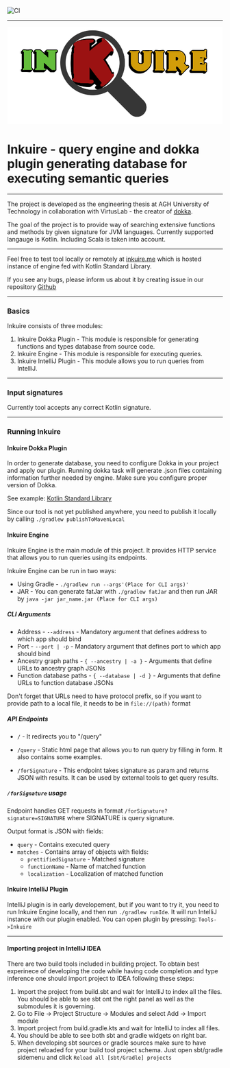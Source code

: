![CI](https://github.com/VirtusLab/Inkuire/workflows/CI/badge.svg)

---
![image](engine/src/main/resources/assets/logoinkuire.png)

# Inkuire - query engine and dokka plugin generating database for executing semantic queries

---

The project is developed as the engineering thesis at AGH University of Technology in collaboration with VirtusLab - the 
creator of [dokka](https://github.com/Kotlin/dokka).

The goal of the project is to provide way of searching extensive functions and methods by given signature for JVM languages.
Currently supported langauge is Kotlin. Including Scala is taken into account.

---

Feel free to test tool locally or remotely at [inkuire.me](https://inkuire.herokuapp.com) which is hosted instance of engine fed with Kotlin Standard Library.

If you see any bugs, please inform us about it by creating issue in our repository [Github](https://github.com/VirtusLab/Inkuire)

---

### Basics

Inkuire consists of three modules:
1. Inkuire Dokka Plugin - This module is responsible for generating functions and types database from source code.
2. Inkuire Engine - This module is responsible for executing queries.
3. Inkuire IntelliJ Plugin - This module allows you to run queries from IntelliJ.

---
### Input signatures

Currently tool accepts any correct Kotlin signature.

---

### Running Inkuire

#### Inkuire Dokka Plugin

In order to generate database, you need to configure Dokka in your project and apply our plugin. 
Running dokka task will generate .json files containing information further needed by engine.
Make sure you configure proper version of Dokka.

See example: [Kotlin Standard Library](https://github.com/BarkingBad/kotlin-dokka-stdlib/blob/inkuire/build.gradle)

Since our tool is not yet published anywhere, you need to publish it locally by calling `./gradlew publishToMavenLocal`

#### Inkuire Engine

Inkuire Engine is the main module of this project. It provides HTTP service that allows you to run queries using its endpoints.


Inkuire Engine can be run in two ways:
* Using Gradle - `./gradlew run --args'(Place for CLI args)'`
* JAR - You can generate fatJar with `./gradlew fatJar` and then run JAR by `java -jar jar_name.jar (Place for CLI args)`

##### CLI Arguments

* Address - `--address` - Mandatory argument that defines address to which app should bind
* Port - `--port | -p` - Mandatory argument that defines port to which app should bind
* Ancestry graph paths - `{ --ancestry | -a }` - Arguments that define URLs to ancestry graph JSONs
* Function database paths - `{ --database | -d }` - Arguments that define URLs to function database JSONs

Don't forget that URLs need to have protocol prefix, so if you want to provide path to a local file, it needs to be in `file://(path)` format

##### API Endpoints

* `/` - It redirects you to "/query"

* `/query` - Static html page that allows you to run query by filling in form. It also contains some examples.

* `/forSignature` - This endpoint takes signature as param and returns JSON with results. It can be used by external tools to get query results.

##### `/forSignature` usage

Endpoint handles GET requests in format `/forSignature?signature=SIGNATURE` where SIGNATURE is query signature.

Output format is JSON with fields:
* `query` - Contains executed query
* `matches` - Contains array of objects with fields: 
    * `prettifiedSignature` - Matched signature
    * `functionName` - Name of matched function
    * `localization` - Localization of matched function
    
#### Inkuire IntelliJ Plugin

IntelliJ plugin is in early developement, but if you want to try it, you need to run Inkuire Engine locally, and then run `./gradlew runIde`. It will run IntelliJ instance with our plugin enabled. You can open plugin by pressing: `Tools->Inkuire` 

---

#### Importing project in IntelliJ IDEA

There are two build tools included in building project. To obtain best experinece of developing the code while having
code completion and type inference one should import project to IDEA following these steps:

1. Import the project from build.sbt and wait for IntelliJ to index all the files. You should be able to see sbt ont the right panel as well as the submodules it is governing.
2. Go to File -> Project Structure -> Modules and select Add -> Import module
3. Import project from build.gradle.kts and wait for IntelliJ to index all files.
4. You should be able to see both sbt and gradle widgets on right bar.
5. When developing sbt sources or gradle sources make sure to have project reloaded for your build tool project schema. Just open sbt/gradle sidemenu and click `Reload all [sbt/Gradle] projects`

